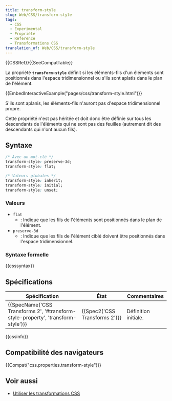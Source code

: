 ```yaml
---
title: transform-style
slug: Web/CSS/transform-style
tags:
  - CSS
  - Experimental
  - Propriété
  - Reference
  - Transformations CSS
translation_of: Web/CSS/transform-style
---
```


{{CSSRef}}{{SeeCompatTable}}

La propriété **`transform-style`** définit si les éléments-fils d'un éléments sont positionnés dans l'espace tridimensionnel ou s'ils sont aplatis dans le plan de l'élément.

{{EmbedInteractiveExample("pages/css/transform-style.html")}}

S'ils sont aplanis, les éléments-fils n'auront pas d'espace tridimensionnel propre.

Cette propriété n'est pas héritée et doit donc être définie sur tous les descendants de l'éléments qui ne sont pas des feuilles (autrement dit des descendants qui n'ont aucun fils).

## Syntaxe

```css
/* Avec un mot-clé */
transform-style: preserve-3d;
transform-style: flat;

/* Valeurs globales */
transform-style: inherit;
transform-style: initial;
transform-style: unset;
```

### Valeurs

- `flat`
  - : Indique que les fils de l'éléments sont positionnés dans le plan de l'élément.
- `preserve-3d`
  - : Indique que les fils de l'élément ciblé doivent être positionnés dans l'espace tridimensionnel.

### Syntaxe formelle

{{csssyntax}}

## Spécifications

| Spécification                                                                                                | État                                     | Commentaires         |
| ------------------------------------------------------------------------------------------------------------ | ---------------------------------------- | -------------------- |
| {{SpecName('CSS Transforms 2', '#transform-style-property', 'transform-style')}} | {{Spec2('CSS Transforms 2')}} | Définition initiale. |

{{cssinfo}}

## Compatibilité des navigateurs

{{Compat("css.properties.transform-style")}}

## Voir aussi

- [Utiliser les transformations CSS](/fr/docs/Web/CSS/CSS_Transforms/Utilisation_des_transformations_CSS)
